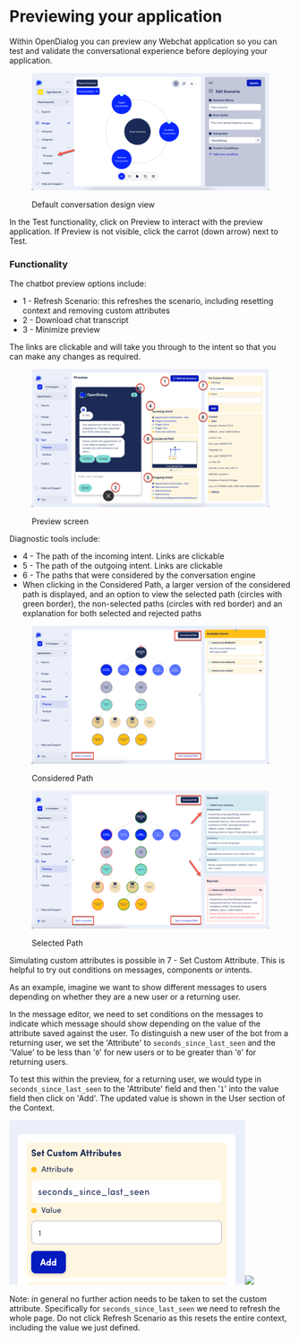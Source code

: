# Previewing your application

Within OpenDialog you can preview any Webchat application so you can test and validate the conversational experience before deploying your application.&#x20;

<figure><img src=".gitbook/assets/2023-04-25_15-11-05 (1).png" alt=""><figcaption><p>Default conversation design view</p></figcaption></figure>

In the Test functionality, click on Preview to interact with the preview application. If Preview is not visible, click the carrot (down arrow) next to Test.&#x20;

### Functionality

The chatbot preview options include:

* 1 - Refresh Scenario: this refreshes the scenario, including resetting context and removing custom attributes
* 2 - Download chat transcript
* 3 - Minimize preview&#x20;

The links are clickable and will take you through to the intent so that you can make any changes as required.

<figure><img src=".gitbook/assets/2023-05-02_09-29-57.png" alt=""><figcaption><p>Preview screen</p></figcaption></figure>

Diagnostic tools include:

* 4 - The path of the incoming intent. Links are clickable
* 5 - The path of the outgoing intent. Links are clickable
* 6 - The paths that were considered by the conversation engine
* When clicking in the Considered Path, a larger version of the considered path is displayed, and an option to view the selected path (circles with green border), the non-selected paths (circles with red border) and an explanation for both selected and rejected paths

<figure><img src=".gitbook/assets/2023-05-02_09-55-22.png" alt=""><figcaption><p>Considered Path</p></figcaption></figure>

<figure><img src=".gitbook/assets/2023-05-02_09-55-35.png" alt=""><figcaption><p>Selected Path</p></figcaption></figure>

Simulating custom attributes is possible in 7 - Set Custom Attribute. This is helpful to try out conditions on messages, components or intents.&#x20;

As an example, imagine we want to show different messages to users depending on whether they are a new user or a returning user.&#x20;

In the message editor, we need to set conditions on the messages to indicate which message should show depending on the value of the attribute saved against the user. To distinguish a new user of the bot from a returning user, we set the 'Attribute' to `seconds_since_last_seen` and the 'Value' to be less than '`0`' for new users or to be greater than '`0`' for returning users.

To test this within the preview, for a returning user, we would type in `seconds_since_last_seen` to the 'Attribute' field and then '`1`' into the value field then click on 'Add'. The updated value is shown in the User section of the Context. &#x20;

<img src=".gitbook/assets/2023-05-02_10-06-59.png" alt="" data-size="original">![](.gitbook/assets/2023-05-02\_10-08-39.png)

Note: in general no further action needs to be taken to set the custom attribute. Specifically for `seconds_since_last_seen` we need to refresh the whole page. Do not click Refresh Scenario as this resets the entire context, including the value we just defined. &#x20;

